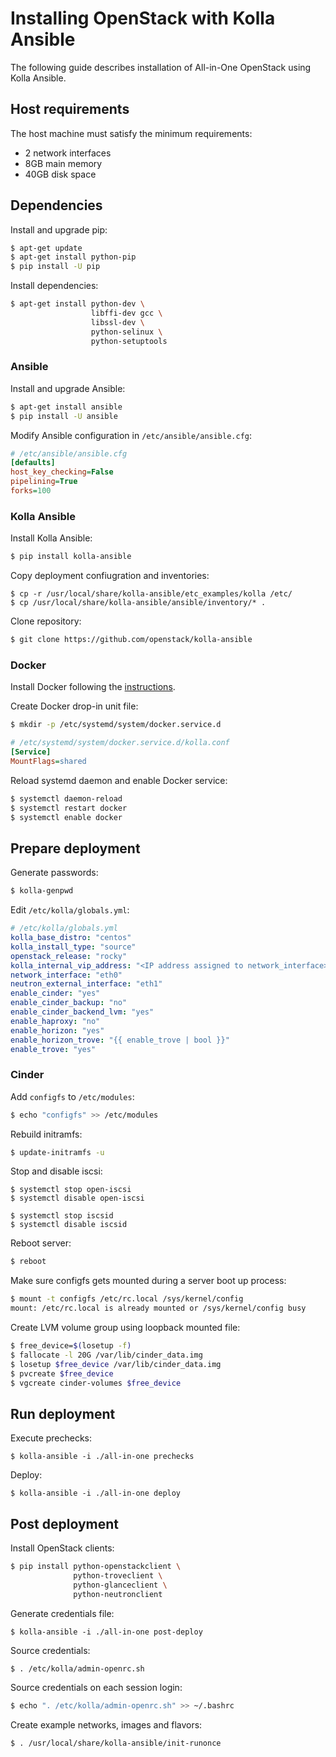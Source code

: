 # Installing OpenStack with Kolla Ansible

The following guide describes installation of All-in-One OpenStack using Kolla Ansible.

## Host requirements

The host machine must satisfy the minimum requirements:

* 2 network interfaces
* 8GB main memory
* 40GB disk space

## Dependencies

Install and upgrade pip:

```bash
$ apt-get update
$ apt-get install python-pip
$ pip install -U pip
```

Install dependencies:

```bash
$ apt-get install python-dev \
                  libffi-dev gcc \
                  libssl-dev \
                  python-selinux \
                  python-setuptools
```

### Ansible

Install and upgrade Ansible:

```bash
$ apt-get install ansible
$ pip install -U ansible
```

Modify Ansible configuration in `/etc/ansible/ansible.cfg`:

```ini
# /etc/ansible/ansible.cfg
[defaults]
host_key_checking=False
pipelining=True
forks=100
```

### Kolla Ansible

Install Kolla Ansible:

```bash
$ pip install kolla-ansible
```

Copy deployment confiugration and inventories:

```
$ cp -r /usr/local/share/kolla-ansible/etc_examples/kolla /etc/
$ cp /usr/local/share/kolla-ansible/ansible/inventory/* .
```

Clone repository:

```bash
$ git clone https://github.com/openstack/kolla-ansible
```

### Docker

Install Docker following the [instructions](docker.md).

Create Docker drop-in unit file:

```bash
$ mkdir -p /etc/systemd/system/docker.service.d
```

```ini
# /etc/systemd/system/docker.service.d/kolla.conf
[Service]
MountFlags=shared
```

Reload systemd daemon and enable Docker service:

```bash
$ systemctl daemon-reload
$ systemctl restart docker
$ systemctl enable docker
```

## Prepare deployment

Generate passwords:

```bash
$ kolla-genpwd
```

Edit `/etc/kolla/globals.yml`:

```yml
# /etc/kolla/globals.yml
kolla_base_distro: "centos"
kolla_install_type: "source"
openstack_release: "rocky"
kolla_internal_vip_address: "<IP address assigned to network_interface>"
network_interface: "eth0"
neutron_external_interface: "eth1"
enable_cinder: "yes"
enable_cinder_backup: "no"
enable_cinder_backend_lvm: "yes"
enable_haproxy: "no"
enable_horizon: "yes"
enable_horizon_trove: "{{ enable_trove | bool }}"
enable_trove: "yes"
```

### Cinder

Add `configfs` to `/etc/modules`:

```bash
$ echo "configfs" >> /etc/modules
```

Rebuild initramfs:

```bash
$ update-initramfs -u
```

Stop and disable iscsi:

```
$ systemctl stop open-iscsi
$ systemctl disable open-iscsi

$ systemctl stop iscsid
$ systemctl disable iscsid
```

Reboot server:

```bash
$ reboot
```

Make sure configfs gets mounted during a server boot up process:

```bash
$ mount -t configfs /etc/rc.local /sys/kernel/config
mount: /etc/rc.local is already mounted or /sys/kernel/config busy
```

Create LVM volume group using loopback mounted file:

```bash
$ free_device=$(losetup -f)
$ fallocate -l 20G /var/lib/cinder_data.img
$ losetup $free_device /var/lib/cinder_data.img
$ pvcreate $free_device
$ vgcreate cinder-volumes $free_device
```

## Run deployment

Execute prechecks:

```
$ kolla-ansible -i ./all-in-one prechecks
```

Deploy:

```
$ kolla-ansible -i ./all-in-one deploy
```

## Post deployment

Install OpenStack clients:

```bash
$ pip install python-openstackclient \
              python-troveclient \
              python-glanceclient \
              python-neutronclient
```

Generate credentials file:

```
$ kolla-ansible -i ./all-in-one post-deploy
```

Source credentials:

```bash
$ . /etc/kolla/admin-openrc.sh
```

Source credentials on each session login:

```bash
$ echo ". /etc/kolla/admin-openrc.sh" >> ~/.bashrc
```

Create example networks, images and flavors:

```bash
$ . /usr/local/share/kolla-ansible/init-runonce
```
